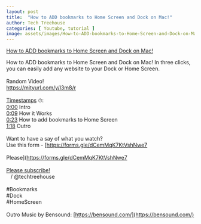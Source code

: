 ```yaml
---
layout: post
title:  "How to ADD bookmarks to Home Screen and Dock on Mac!"
author: Tech Treehouse
categories: [ Youtube, tutorial ]
image: assets/images/How-to-ADD-bookmarks-to-Home-Screen-and-Dock-on-Mac!.jpg
---
```


[How to ADD bookmarks to Home Screen and Dock on Mac!](https://youtube.com/watch?v=WwYrqZ3R38E)

How to ADD bookmarks to Home Screen and Dock on Mac! In three clicks, you can easily add any website to your Dock or Home Screen. <br><br>Random Video!<br>[https://mityurl.com/y/l3m8/r<br><br>Timestamps](https://mityurl.com/y/l3m8/r<br><br>Timestamps) ⏱:<br>[0:00](https://youtube.com/watch?v=WwYrqZ3R38E&t=0) Intro<br>[0:09](https://youtube.com/watch?v=WwYrqZ3R38E&t=9) How it Works<br>[0:23](https://youtube.com/watch?v=WwYrqZ3R38E&t=23) How to add bookmarks to Home Screen<br>[1:18](https://youtube.com/watch?v=WwYrqZ3R38E&t=78) Outro<br><br>Want to have a say of what you watch?<br>Use this form - [https://forms.gle/dCemMqK7KtVshNwe7<br><br>Please](https://forms.gle/dCemMqK7KtVshNwe7<br><br>[Please subscribe!](https://youtube.com/techtreehouse/?sub_confirmation=1)<br>   / @techtreehouse  <br><br>#Bookmarks<br>#Dock<br>#HomeScreen<br><br>Outro Music by Bensound: [https://bensound.com/](https://bensound.com/)
